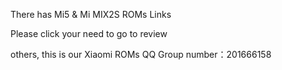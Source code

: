 There has Mi5 & Mi MIX2S ROMs Links

Please click your need to go to review

others, this is our Xiaomi ROMs QQ Group number：201666158
